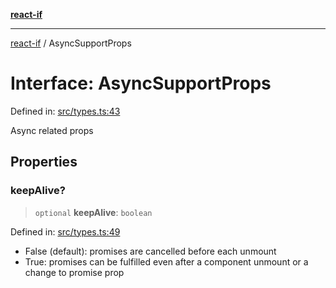 [**react-if**](../README.md)

***

[react-if](../globals.md) / AsyncSupportProps

# Interface: AsyncSupportProps

Defined in: [src/types.ts:43](https://github.com/romac/react-if/blob/d89bda068d002b9b0761f1d92c5053e5fad86738/src/types.ts#L43)

Async related props

## Properties

### keepAlive?

> `optional` **keepAlive**: `boolean`

Defined in: [src/types.ts:49](https://github.com/romac/react-if/blob/d89bda068d002b9b0761f1d92c5053e5fad86738/src/types.ts#L49)

- False (default): promises are cancelled before each unmount
- True: promises can be fulfilled even after a
component unmount or a change to promise prop

